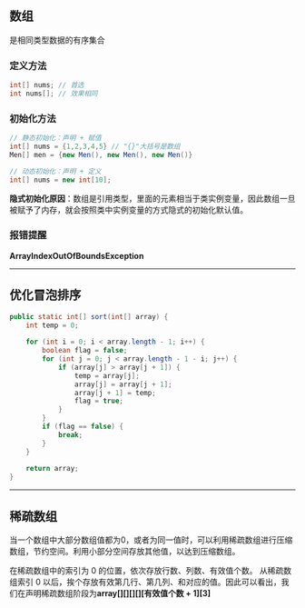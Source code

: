 ## 数组

是相同类型数据的有序集合

### 定义方法

~~~java
int[] nums; // 首选
int nums[]; // 效果相同
~~~

### 初始化方法

~~~java
// 静态初始化：声明 + 赋值
int[] nums = {1,2,3,4,5} // "{}"大括号是数组
Men[] men = {new Men(), new Men(), new Men()}

// 动态初始化：声明 + 定义
int[] nums = new int[10];
~~~

**隐式初始化原因**：数组是引用类型，里面的元素相当于类实例变量，因此数组一旦被赋予了内存，就会按照类中实例变量的方式隐式的初始化默认值。

### 报错提醒

**ArrayIndexOutOfBoundsException**

---

## 优化冒泡排序

~~~java
public static int[] sort(int[] array) {
    int temp = 0;
    
    for (int i = 0; i < array.length - 1; i++) {
        boolean flag = false;
        for (int j = 0; j < array.length - 1 - i; j++) {
            if (array[j] > array[j + 1]) {
                temp = array[j];
                array[j] = array[j + 1];
                array[j + 1] = temp;
                flag = true;
            }
        }
        if (flag == false) {
            break;
        }
    }
    
    return array;
} 
~~~

---

## 稀疏数组

当一个数组中大部分数组值都为0，或者为同一值时，可以利用稀疏数组进行压缩数组，节约空间。利用小部分空间存放其他值，以达到压缩数组。

在稀疏数组中的索引为 0 的位置，依次存放行数、列数、有效值个数。
从稀疏数组索引 0 以后，挨个存放有效第几行、第几列、和对应的值。因此可以看出，我们在声明稀疏数组阶段为**array[][][][][有效值个数 + 1]\[3]**